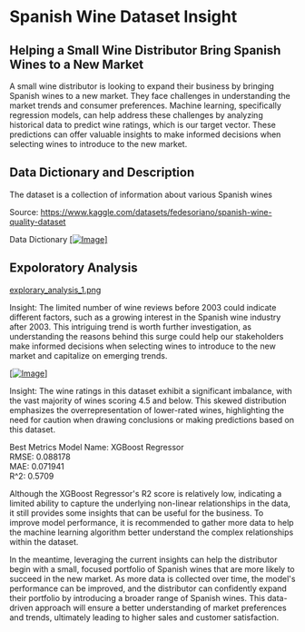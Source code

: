 # Spanish Wine Dataset Insight
## Helping a Small Wine Distributor Bring Spanish Wines to a New Market

A small wine distributor is looking to expand their business by bringing Spanish wines to a new market. They face challenges in understanding the market trends and consumer preferences. Machine learning, specifically regression models, can help address these challenges by analyzing historical data to predict wine ratings, which is our target vector. These predictions can offer valuable insights to make informed decisions when selecting wines to introduce to the new market.

## Data Dictionary and Description
The dataset is a collection of information about various Spanish wines

Source: https://www.kaggle.com/datasets/fedesoriano/spanish-wine-quality-dataset

Data Dictionary
[[![Image](.datadictionary)]](https://github.com/rynedaniels/project_2/blob/d932a85d90a5c98a69028d7a2f2bef1a16ed9c07/datadictionary.png)


## Expoloratory Analysis
[explorary_analysis_1.png](https://github.com/rynedaniels/project_2/blob/d932a85d90a5c98a69028d7a2f2bef1a16ed9c07/explorary_analysis_1.png)

Insight: The limited number of wine reviews before 2003 could indicate different factors, such as a growing interest in the Spanish wine industry after 2003. This intriguing trend is worth further investigation, as understanding the reasons behind this surge could help our stakeholders make informed decisions when selecting wines to introduce to the new market and capitalize on emerging trends.

[[![Image](.exploratory_analysis_2)]](https://github.com/rynedaniels/project_2/blob/d932a85d90a5c98a69028d7a2f2bef1a16ed9c07/exploratory_analysis_2.png)

Insight: The wine ratings in this dataset exhibit a significant imbalance, with the vast majority of wines scoring 4.5 and below. This skewed distribution emphasizes the overrepresentation of lower-rated wines, highlighting the need for caution when drawing conclusions or making predictions based on this dataset.

Best Metrics
Model Name: XGBoost Regressor	
RMSE: 0.088178	
MAE: 0.071941	
R^2: 0.5709

Although the XGBoost Regressor's R2 score is relatively low, indicating a limited ability to capture the underlying non-linear relationships in the data, it still provides some insights that can be useful for the business. To improve model performance, it is recommended to gather more data to help the machine learning algorithm better understand the complex relationships within the dataset.

In the meantime, leveraging the current insights can help the distributor begin with a small, focused portfolio of Spanish wines that are more likely to succeed in the new market. As more data is collected over time, the model's performance can be improved, and the distributor can confidently expand their portfolio by introducing a broader range of Spanish wines. This data-driven approach will ensure a better understanding of market preferences and trends, ultimately leading to higher sales and customer satisfaction.

